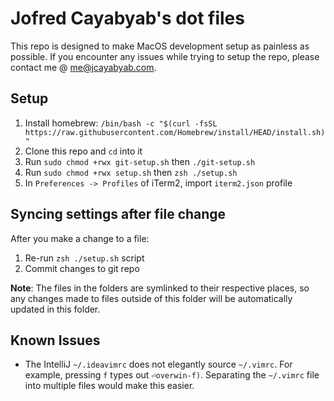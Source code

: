 # Jofred Cayabyab's dot files

This repo is designed to make MacOS development setup as painless as possible. If you encounter any issues while trying to setup the repo, please contact me @ [me@jcayabyab.com](mailto:me@jcayabyab.com).

## Setup

1. Install homebrew: `/bin/bash -c "$(curl -fsSL https://raw.githubusercontent.com/Homebrew/install/HEAD/install.sh)"`
2. Clone this repo and `cd` into it
3. Run `sudo chmod +rwx git-setup.sh` then `./git-setup.sh`
4. Run `sudo chmod +rwx setup.sh` then `zsh ./setup.sh`
5. In `Preferences -> Profiles` of iTerm2, import `iterm2.json` profile

## Syncing settings after file change

After you make a change to a file:

1. Re-run `zsh ./setup.sh` script
2. Commit changes to git repo

**Note**: The files in the folders are symlinked to their respective places, so any changes made to files outside of this folder will be automatically updated in this folder.

## Known Issues

- The IntelliJ `~/.ideavimrc` does not elegantly source `~/.vimrc`. For example, pressing `f` types out `⏎overwin-f)`. Separating the `~/.vimrc` file into multiple files would make this easier.

